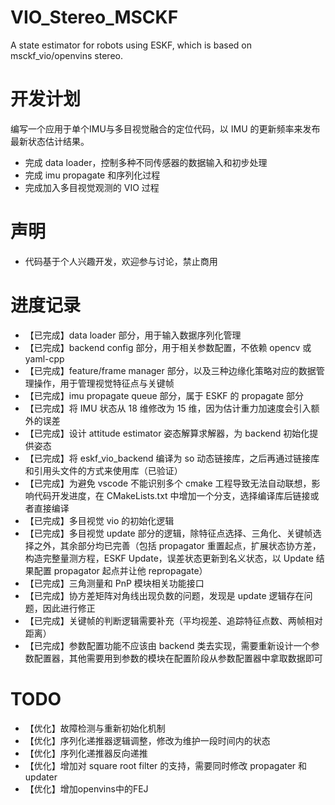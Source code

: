 # VIO_Stereo_MSCKF
A state estimator for robots using ESKF, which is based on msckf_vio/openvins stereo.

# 开发计划
编写一个应用于单个IMU与多目视觉融合的定位代码，以 IMU 的更新频率来发布最新状态估计结果。
+ 完成 data loader，控制多种不同传感器的数据输入和初步处理
+ 完成 imu propagate 和序列化过程
+ 完成加入多目视觉观测的 VIO 过程

# 声明
+ 代码基于个人兴趣开发，欢迎参与讨论，禁止商用

# 进度记录
+ 【已完成】data loader 部分，用于输入数据序列化管理
+ 【已完成】backend config 部分，用于相关参数配置，不依赖 opencv 或 yaml-cpp
+ 【已完成】feature/frame manager 部分，以及三种边缘化策略对应的数据管理操作，用于管理视觉特征点与关键帧
+ 【已完成】imu propagate queue 部分，属于 ESKF 的 propagate 部分
+ 【已完成】将 IMU 状态从 18 维修改为 15 维，因为估计重力加速度会引入额外的误差
+ 【已完成】设计 attitude estimator 姿态解算求解器，为 backend 初始化提供姿态
+ 【已完成】将 eskf_vio_backend 编译为 so 动态链接库，之后再通过链接库和引用头文件的方式来使用库（已验证）
+ 【已完成】为避免 vscode 不能识别多个 cmake 工程导致无法自动联想，影响代码开发进度，在 CMakeLists.txt 中增加一个分支，选择编译库后链接或者直接编译
+ 【已完成】多目视觉 vio 的初始化逻辑
+ 【已完成】多目视觉 update 部分的逻辑，除特征点选择、三角化、关键帧选择之外，其余部分均已完善（包括 propagator 重置起点，扩展状态协方差，构造完整量测方程，ESKF Update，误差状态更新到名义状态，以 Update 结果配置 propagator 起点并让他 repropagate）
+ 【已完成】三角测量和 PnP 模块相关功能接口
+ 【已完成】协方差矩阵对角线出现负数的问题，发现是 update 逻辑存在问题，因此进行修正
+ 【已完成】关键帧的判断逻辑需要补充（平均视差、追踪特征点数、两帧相对距离）
+ 【已完成】参数配置功能不应该由 backend 类去实现，需要重新设计一个参数配置器，其他需要用到参数的模块在配置阶段从参数配置器中拿取数据即可

# TODO
+ 【优化】故障检测与重新初始化机制
+ 【优化】序列化递推器逻辑调整，修改为维护一段时间内的状态
+ 【优化】序列化递推器反向递推
+ 【优化】增加对 square root filter 的支持，需要同时修改 propagater 和 updater
+ 【优化】增加openvins中的FEJ
